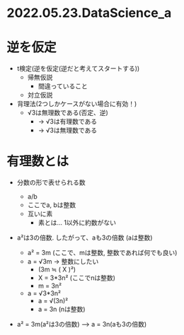 # 2022.05.23.DataScience_a
# 逆を仮定
- t検定(逆を仮定(逆だと考えてスタートする))
  - 帰無仮説
    - 間違っていること
  - 対立仮説
- 背理法(2つしかケースがない場合に有効！)
  - √3は無理数である(否定、逆)
    - -> √3は有理数である
    - -> √3は無理数である

# 有理数とは
- 分数の形で表せられる数
  - a/b
  - ここでa, bは整数
  - 互いに素
    - 素とは... 1以外に約数がない

- a²は3の倍数. したがって、aも3の倍数 (aは整数)
  - a² = 3m (ここで、mは整数, 整数であれば何でも良い)
  - a = √3m -> 整数にしたい
    - (3m ≒ ( X )²)
    - X = 3*3n² (ここでnは整数)
    - m = 3n²
  - a = √3*3n²
    - a = √(3n)²
    - a = 3n (nは整数)

- a² = 3m(a²は3の倍数) --> a = 3n(aも3の倍数)
